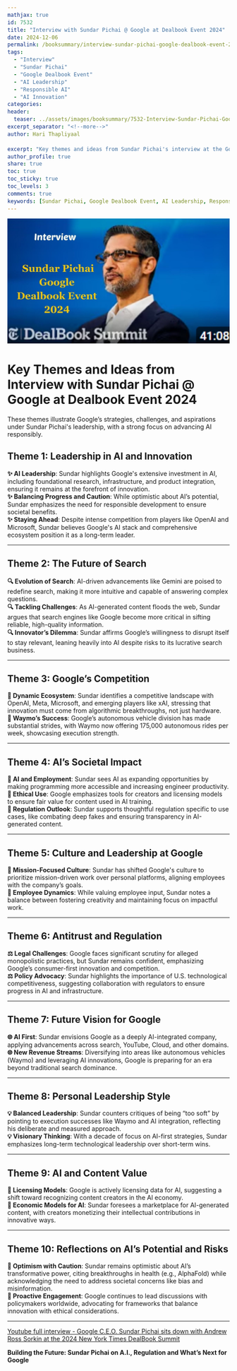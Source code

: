```yaml
---
mathjax: true
id: 7532
title: "Interview with Sundar Pichai @ Google at Dealbook Event 2024"
date: 2024-12-06
permalink: /booksummary/interview-sundar-pichai-google-dealbook-event-2024
tags:
  - "Interview"
  - "Sundar Pichai"
  - "Google Dealbook Event"
  - "AI Leadership"
  - "Responsible AI"
  - "AI Innovation"
categories:
header:
  teaser: ../assets/images/booksummary/7532-Interview-Sundar-Pichai-Google-Dealbook-Event-2024.jpg
excerpt_separator: "<!--more-->"
author: Hari Thapliyaal

excerpt: "Key themes and ideas from Sundar Pichai's interview at the Google Dealbook Event 2024, highlighting Google’s strategies, challenges, and aspirations in AI innovation."
author_profile: true
share: true
toc: true
toc_sticky: true
toc_levels: 3
comments: true
keywords: [Sundar Pichai, Google Dealbook Event, AI Leadership, Responsible AI, AI Innovation, Google AI, AI Search]
---
```


![Interview-Sundar-Pichai-Google-Dealbook-Event-2024](../assets/images/booksummary/7532-Interview-Sundar-Pichai-Google-Dealbook-Event-2024.jpg)

# Key Themes and Ideas from Interview with Sundar Pichai @ Google at Dealbook Event 2024   
These themes illustrate Google’s strategies, challenges, and aspirations under Sundar Pichai's leadership, with a strong focus on advancing AI responsibly. 

## **Theme 1: Leadership in AI and Innovation**  
**✨ AI Leadership**: Sundar highlights Google's extensive investment in AI, including foundational research, infrastructure, and product integration, ensuring it remains at the forefront of innovation.  
**✨ Balancing Progress and Caution**: While optimistic about AI’s potential, Sundar emphasizes the need for responsible development to ensure societal benefits.  
**✨ Staying Ahead**: Despite intense competition from players like OpenAI and Microsoft, Sundar believes Google's AI stack and comprehensive ecosystem position it as a long-term leader.  

---

## **Theme 2: The Future of Search**  
**🔍 Evolution of Search**: AI-driven advancements like Gemini are poised to redefine search, making it more intuitive and capable of answering complex questions.  
**🔍 Tackling Challenges**: As AI-generated content floods the web, Sundar argues that search engines like Google become more critical in sifting reliable, high-quality information.  
**🔍 Innovator’s Dilemma**: Sundar affirms Google’s willingness to disrupt itself to stay relevant, leaning heavily into AI despite risks to its lucrative search business.  

---

## **Theme 3: Google’s Competition**  
**🏢 Dynamic Ecosystem**: Sundar identifies a competitive landscape with OpenAI, Meta, Microsoft, and emerging players like xAI, stressing that innovation must come from algorithmic breakthroughs, not just hardware.  
**🏢 Waymo’s Success**: Google’s autonomous vehicle division has made substantial strides, with Waymo now offering 175,000 autonomous rides per week, showcasing execution strength.  

---

## **Theme 4: AI’s Societal Impact**  
**🤖 AI and Employment**: Sundar sees AI as expanding opportunities by making programming more accessible and increasing engineer productivity.  
**🤖 Ethical Use**: Google emphasizes tools for creators and licensing models to ensure fair value for content used in AI training.  
**🤖 Regulation Outlook**: Sundar supports thoughtful regulation specific to use cases, like combating deep fakes and ensuring transparency in AI-generated content.  

---

## **Theme 5: Culture and Leadership at Google**  
**🌱 Mission-Focused Culture**: Sundar has shifted Google's culture to prioritize mission-driven work over personal platforms, aligning employees with the company’s goals.  
**🌱 Employee Dynamics**: While valuing employee input, Sundar notes a balance between fostering creativity and maintaining focus on impactful work.  

---

## **Theme 6: Antitrust and Regulation**  
**⚖️ Legal Challenges**: Google faces significant scrutiny for alleged monopolistic practices, but Sundar remains confident, emphasizing Google’s consumer-first innovation and competition.  
**⚖️ Policy Advocacy**: Sundar highlights the importance of U.S. technological competitiveness, suggesting collaboration with regulators to ensure progress in AI and infrastructure.  

---

## **Theme 7: Future Vision for Google**  
**🌐 AI First**: Sundar envisions Google as a deeply AI-integrated company, applying advancements across search, YouTube, Cloud, and other domains.  
**🌐 New Revenue Streams**: Diversifying into areas like autonomous vehicles (Waymo) and leveraging AI innovations, Google is preparing for an era beyond traditional search dominance.  

---

## **Theme 8: Personal Leadership Style**  
**💡 Balanced Leadership**: Sundar counters critiques of being “too soft” by pointing to execution successes like Waymo and AI integration, reflecting his deliberate and measured approach.  
**💡 Visionary Thinking**: With a decade of focus on AI-first strategies, Sundar emphasizes long-term technological leadership over short-term wins.  

---

## **Theme 9: AI and Content Value**  
**📜 Licensing Models**: Google is actively licensing data for AI, suggesting a shift toward recognizing content creators in the AI economy.  
**📜 Economic Models for AI**: Sundar foresees a marketplace for AI-generated content, with creators monetizing their intellectual contributions in innovative ways.  

---

## **Theme 10: Reflections on AI’s Potential and Risks**  
**🌟 Optimism with Caution**: Sundar remains optimistic about AI’s transformative power, citing breakthroughs in health (e.g., AlphaFold) while acknowledging the need to address societal concerns like bias and misinformation.  
**🌟 Proactive Engagement**: Google continues to lead discussions with policymakers worldwide, advocating for frameworks that balance innovation with ethical considerations.  


---

[Youtube full interview - Google C.E.O. Sundar Pichai sits down with Andrew Ross Sorkin at the 2024 New York Times DealBook Summit](https://www.youtube.com/watch?v=OsxwBmp3iFU)

**Building the Future: Sundar Pichai on A.I., Regulation and What’s Next for Google**
